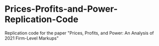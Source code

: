 # Prices-Profits-and-Power-Replication-Code
Replication code for the paper "Prices, Profits, and Power: An Analysis of 2021 Firm-Level Markups"
